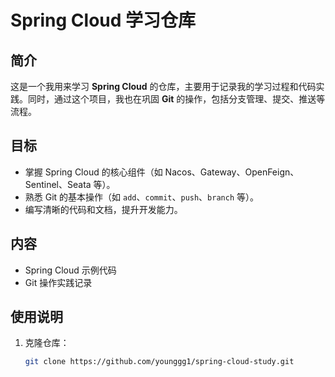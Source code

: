 # Spring Cloud 学习仓库

## 简介
这是一个我用来学习 **Spring Cloud** 的仓库，主要用于记录我的学习过程和代码实践。同时，通过这个项目，我也在巩固 **Git** 的操作，包括分支管理、提交、推送等流程。

## 目标
- 掌握 Spring Cloud 的核心组件（如 Nacos、Gateway、OpenFeign、Sentinel、Seata 等）。
- 熟悉 Git 的基本操作（如 `add`、`commit`、`push`、`branch` 等）。
- 编写清晰的代码和文档，提升开发能力。

## 内容
- Spring Cloud 示例代码
- Git 操作实践记录

## 使用说明
1. 克隆仓库：
   ```bash
   git clone https://github.com/younggg1/spring-cloud-study.git